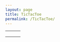 ```yaml
---
layout: page
title: TicTacToe
permalink: /TicTacToe/
---
```


<table class="tic-tac-toe">
    <tr>
        <td class="cell"></td>
        <td class="cell"></td>
        <td class="cell"></td>
    </tr>
    <tr>
        <td class="cell"></td>
        <td class="cell"></td>
        <td class="cell"></td>
    </tr>
    <tr>
        <td class="cell"></td>
        <td class="cell"></td>
        <td class="cell"></td>
    </tr>
</table>
<div id="result-message"></div>
<script src="{{ site.baseurl }}/assets/javascript/tic-tac-toe.js"></script>